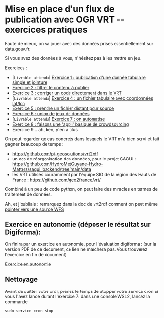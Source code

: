 # Mise en place d'un flux de publication avec OGR VRT -- exercices pratiques

Faute de mieux, on va jouer avec des données prises essentiellement sur data.gouv.fr.

Si vous avez des données à vous, n'hésitez pas à les mettre en jeu.

Exercices : 

 - [`Livrable attendu`] [Exercice 1 : publication d'une donnée tabulaire simple et jointure](exercice1.md)
 - [Exercice 2 : filtrer le contenu à publier](exercice2.md)
 - [Exercice 3 : corriger un code directement dans le VRT](exercice3.md)
 - [`Livrable attendu`] [Exercice 4 : un fichier tabulaire avec coordonnées lat/lon](exercice4.md)
 - [Exercice 5 : prendre un fichier distant pour source](exercice5.md)
 - [Exercice 6 : union de jeux de données](exercice6.md)
 - [`Livrable attendu`] [Exercice 7 :  on automatise](exercice7.md)
 - [Exercice 8 : faisons une 'appli' basique de crowdsourcing](exercice8.md)
 -  Exercice 9... 
 ah, ben, y'en a plus

On peut regarder qq cas concrets dans lesquels le VRT m'a bien servi et fait gagner beaucoup de temps :

- https://github.com/pi-geosolutions/vrt2rdf
- un cas de réorganisation des données, pour le projet SAGUI : https://github.com/HydroMetGuyane-Hydro-Matters/sagui_backend/tree/main/data
- les VRT utilisés couramment par l'équipe SIG de la région des Hauts de France : https://github.com/geo2france/vrt/

Combiné à un peu de code python, on peut faire des miracles en termes de traitement de données.

Ah, et j'oubliais : remarquez dans la doc de vrt2rdf comment on peut même [pointer vers une source WFS](https://github.com/pi-geosolutions/vrt2rdf#connect-any-data-source-using-the-vrt)

## Exercice en autonomie (déposer le résultat sur Digiforma):

On finira par un exercice en autonomie, pour l'évaluation digiforma : 
(sur la version PDF de ce document, ce lien ne marchera pas. Vous trouverez l'exercice en fin de document)

[Exercice en autonomie](./auto.md)


## Nettoyage
Avant de quitter votre ordi, prenez le temps de stopper votre service cron si vous l'avez lancé durant l'exercice 7: dans une console WSL2, lancez la commande
```
sudo service cron stop
```
